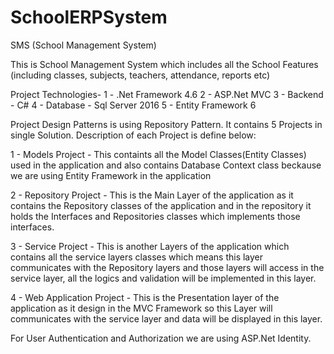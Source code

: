 # SchoolERPSystem
SMS (School Management System)

This is School Management System which includes all the School Features (including classes, subjects, teachers, attendance, reports etc)

Project Technologies-
1 - .Net Framework 4.6
2 - ASP.Net MVC
3 - Backend - C#
4 - Database - Sql Server 2016
5 - Entity Framework 6

Project Design Patterns is using Repository Pattern. It contains 5 Projects in single Solution. Description of each Project is define below:

1 - Models Project - This containts all the Model Classes(Entity Classes) used in the application and also contains Database Context class beckause we 
are using Entity Framework in the application

2 - Repository Project - This is the Main Layer of the application as it contains the Repository classes of the application and in the repository it holds the Interfaces
and Repositories classes which implements those interfaces.

3 - Service Project - This is another Layers of the application which contains all the service layers classes which means this layer communicates with the Repository layers
and those layers will access in the service layer, all the logics and validation will be implemented in this layer.

4 - Web Application Project - This is the Presentation layer of the application as it design in the MVC Framework so this Layer will communicates with the service layer and data
will be displayed in this layer.


For User Authentication and Authorization we are using ASP.Net Identity.

